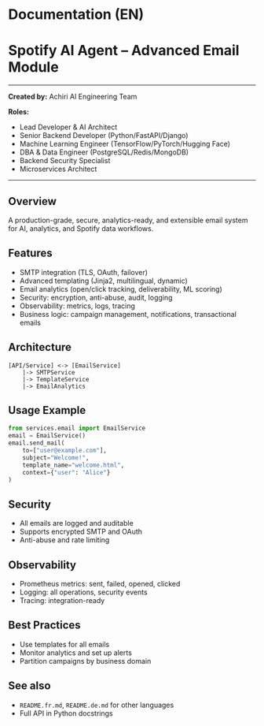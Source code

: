 # Documentation (EN)

# Spotify AI Agent – Advanced Email Module

---
**Created by:** Achiri AI Engineering Team

**Roles:**
- Lead Developer & AI Architect
- Senior Backend Developer (Python/FastAPI/Django)
- Machine Learning Engineer (TensorFlow/PyTorch/Hugging Face)
- DBA & Data Engineer (PostgreSQL/Redis/MongoDB)
- Backend Security Specialist
- Microservices Architect
---

## Overview
A production-grade, secure, analytics-ready, and extensible email system for AI, analytics, and Spotify data workflows.

## Features
- SMTP integration (TLS, OAuth, failover)
- Advanced templating (Jinja2, multilingual, dynamic)
- Email analytics (open/click tracking, deliverability, ML scoring)
- Security: encryption, anti-abuse, audit, logging
- Observability: metrics, logs, tracing
- Business logic: campaign management, notifications, transactional emails

## Architecture
```
[API/Service] <-> [EmailService]
    |-> SMTPService
    |-> TemplateService
    |-> EmailAnalytics
```

## Usage Example
```python
from services.email import EmailService
email = EmailService()
email.send_mail(
    to=["user@example.com"],
    subject="Welcome!",
    template_name="welcome.html",
    context={"user": "Alice"}
)
```

## Security
- All emails are logged and auditable
- Supports encrypted SMTP and OAuth
- Anti-abuse and rate limiting

## Observability
- Prometheus metrics: sent, failed, opened, clicked
- Logging: all operations, security events
- Tracing: integration-ready

## Best Practices
- Use templates for all emails
- Monitor analytics and set up alerts
- Partition campaigns by business domain

## See also
- `README.fr.md`, `README.de.md` for other languages
- Full API in Python docstrings

